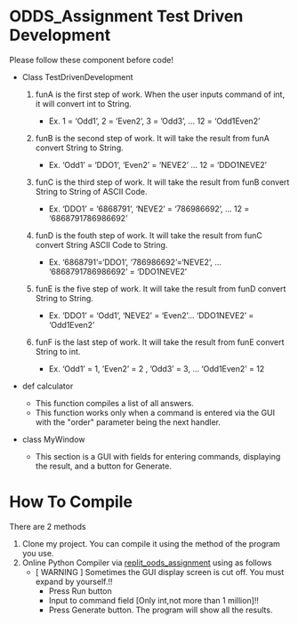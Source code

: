 # ODDS_Assignment Test Driven Development

Please follow these component before code!

* Class TestDrivenDevelopment
   1. funA is the first step of work. When the user inputs command of int, it will convert int to String. 
      * Ex. 1 = ‘Odd1’, 2 = ’Even2’, 3 = ’Odd3’, … 12 = ‘Odd1Even2’
      
   2. funB is the second step of work. It will take the result from funA convert String to String. 
      * Ex. ‘Odd1’ = ‘DDO1’, ‘Even2’ = ‘NEVE2’ … 12 = ‘DDO1NEVE2’
      
   3. funC is the third step of work. It will take the result from funB convert String to String of ASCII Code.
      * Ex. ‘DDO1’ = ‘6868791’, ‘NEVE2’ = ‘786986692’, … 12 = ‘6868791786986692’
      
   4. funD is the fouth step of work. It will take the result from funC convert String ASCII Code to String.
      * Ex. ‘6868791’=‘DDO1’, ‘786986692’=‘NEVE2’, … ‘6868791786986692’ = ‘DDO1NEVE2’
      
   5. funE is the five step of work. It will take the result from funD convert String to String.
      * Ex. ‘DDO1’ = ‘Odd1’, ‘NEVE2’ = ‘Even2’… ‘DDO1NEVE2’ = ‘Odd1Even2’
      
   6. funF is the last step of work. It will take the result from funE convert String to int.
      * Ex. ‘Odd1’ = 1, ’Even2’ = 2 , ’Odd3’ = 3, … ‘Odd1Even2’ = 12
    
* def calculator
    - This function compiles a list of all answers. 
    - This function works only when a command is entered via the GUI with the "order" parameter being the next handler.

* class MyWindow
    - This section is a GUI with fields for entering commands, displaying the result, and a button for Generate.

# How To Compile
There are 2 methods
1. Clone my project. You can compile it using the method of the program you use.
2. Online Python Compiler via [replit_oods_assignment](https://replit.com/@Apinanz/TestDrivenDevelopment#main.py) using as follows
    - [ WARNING ] Sometimes the GUI display screen is cut off. You must expand by yourself.!!
      - Press Run button
      - Input to command field [Only int,not more than 1 million]!!
      - Press Generate button. The program will show all the results. 
            

    
    
      


